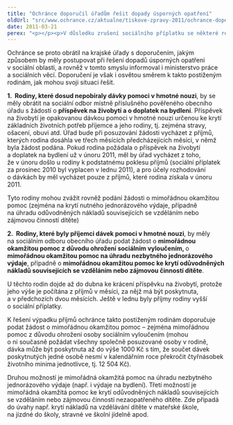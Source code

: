 ```yaml
---
title: "Ochránce doporučil úřadům řešit dopady úsporných opatření"
oldUrl: "src/www.ochrance.cz/aktualne/tiskove-zpravy-2011/ochrance-doporucil-uradum-resit-dopady-uspornych-opatreni"
date: 2011-03-21
perex: "<p></p><p>V důsledku zrušení sociálního příplatku se některé rodiny s nezaopatřenými dětmi dostaly do tíživé sociální situace, neboť ztratily příjem, na němž byly existenčně závislé. Příspěvek pobíraly rodiny, jejichž celkový příjem nedosahoval dvojnásobku životního minima, a sloužil ke krytí nákladů na výchovu a výživu dětí. </p>"
---
```


<!-- imported from the old website -->

<p>Ochránce se proto obrátil na krajské úřady s doporučením, jakým způsobem by měly postupovat při řešení dopadů úsporných opatření v sociální oblasti, a rovněž v tomto smyslu informoval i ministerstvo práce a sociálních věcí. Doporučení je však i osvětou směrem k takto postiženým rodinám, jak mohou svoji situaci řešit.</p><p><b>1.  </b><b>Rodiny, které dosud nepobíraly dávky pomoci v hmotné nouzi</b>, by se měly obrátit na sociální odbor místně příslušného pověřeného obecního úřadu s žádostí o <b>příspěvek na živobytí a o doplatek na bydlení</b>. Příspěvek na živobytí je opakovanou dávkou pomoci v hmotné nouzi určenou ke krytí základních životních potřeb příjemce a jeho rodiny, tj. zejména stravy, ošacení, obuvi atd. Úřad bude při posuzování žádosti vycházet z příjmů, kterých rodina dosáhla ve třech měsících předcházejících měsíci, v němž byla žádost podána. Pokud rodina požádala o příspěvek na živobytí a doplatek na bydlení už v únoru 2011, měl by úřad vycházet z toho, že v únoru došlo u rodiny k podstatnému poklesu příjmů (sociální příplatek za prosinec 2010 byl vyplacen v lednu 2011), a pro účely rozhodování o dávkách by měl vycházet pouze z příjmů, které rodina získala v únoru 2011. </p><p>Tyto rodiny mohou zvážit rovněž podání žádosti o mimořádnou okamžitou pomoc (zejména na krytí nutného jednorázového výdaje, případně na úhradu odůvodněných nákladů souvisejících se vzděláním nebo zájmovou činností dítěte)</p><p><b>2.  </b><b>Rodiny, které byly příjemci dávek pomoci v hmotné nouzi</b>, by měly na sociálním odboru obecního úřadu podat žádost o <b>mimořádnou okamžitou pomoc z důvodu ohrožení sociálním vyloučením, </b>o <b>mimořádnou okamžitou pomoc na úhradu nezbytného jednorázového výdaje</b>, případně o <b>mimořádnou okamžitou pomoc ke krytí odůvodněných nákladů souvisejících se vzděláním nebo zájmovou činností dítěte</b>.</p><p>U těchto rodin dojde až do dubna ke krácení příspěvku na živobytí, protože jeho výše je počítána z příjmů v měsíci, za nějž má být poskytnuta, a v předchozích dvou měsících. Ještě v lednu byly příjmy rodiny vyšší o sociální příplatky.</p><p>K řešení výpadku příjmů ochránce takto postiženým rodinám doporučuje podat žádost o mimořádnou okamžitou pomoc – zejména mimořádnou pomoc z důvodu ohrožení osoby sociálním vyloučením (mohou o ni současně požádat všechny společně posuzované osoby v rodině, dávka může být poskytnuta až do výše 1000 Kč s tím, že součet dávek poskytnutých jedné osobě nesmí v kalendářním roce překročit čtyřnásobek životního minima jednotlivce, tj. 12 504 Kč).</p><p>Druhou možností je mimořádná okamžitá pomoc na úhradu nezbytného jednorázového výdaje (např. i výdaje na bydlení). Třetí možností je mimořádná okamžitá pomoc ke krytí odůvodněných nákladů souvisejících se vzděláním nebo zájmovou činností nezaopatřeného dítěte. Zde připadá do úvahy např. krytí nákladů na vzdělávání dítěte v mateřské škole, na jízdné do školy, stravné ve školní jídelně apod.  </p>
